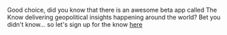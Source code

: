 Good choice, did you know that there is an awesome beta app called The Know delivering geopolitical insights happening around the world? Bet you didn't know... so let's sign up for the know [here](http://readtheknow.com/)